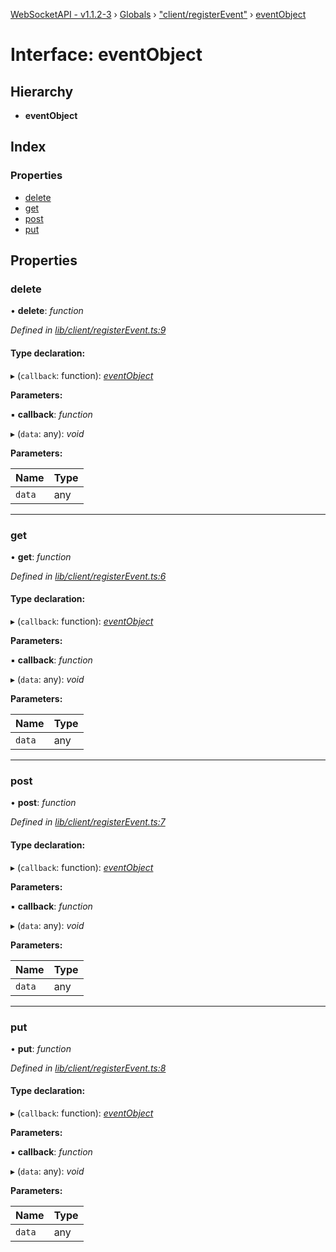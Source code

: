 [WebSocketAPI - v1.1.2-3](../README.md) › [Globals](../globals.md) › ["client/registerEvent"](../modules/_client_registerevent_.md) › [eventObject](_client_registerevent_.eventobject.md)

# Interface: eventObject

## Hierarchy

* **eventObject**

## Index

### Properties

* [delete](_client_registerevent_.eventobject.md#delete)
* [get](_client_registerevent_.eventobject.md#get)
* [post](_client_registerevent_.eventobject.md#post)
* [put](_client_registerevent_.eventobject.md#put)

## Properties

###  delete

• **delete**: *function*

*Defined in [lib/client/registerEvent.ts:9](https://github.com/wallsmetalroofing/WebSocketAPI/blob/dd2bbc9/lib/client/registerEvent.ts#L9)*

#### Type declaration:

▸ (`callback`: function): *[eventObject](_client_registerevent_.eventobject.md)*

**Parameters:**

▪ **callback**: *function*

▸ (`data`: any): *void*

**Parameters:**

Name | Type |
------ | ------ |
`data` | any |

___

###  get

• **get**: *function*

*Defined in [lib/client/registerEvent.ts:6](https://github.com/wallsmetalroofing/WebSocketAPI/blob/dd2bbc9/lib/client/registerEvent.ts#L6)*

#### Type declaration:

▸ (`callback`: function): *[eventObject](_client_registerevent_.eventobject.md)*

**Parameters:**

▪ **callback**: *function*

▸ (`data`: any): *void*

**Parameters:**

Name | Type |
------ | ------ |
`data` | any |

___

###  post

• **post**: *function*

*Defined in [lib/client/registerEvent.ts:7](https://github.com/wallsmetalroofing/WebSocketAPI/blob/dd2bbc9/lib/client/registerEvent.ts#L7)*

#### Type declaration:

▸ (`callback`: function): *[eventObject](_client_registerevent_.eventobject.md)*

**Parameters:**

▪ **callback**: *function*

▸ (`data`: any): *void*

**Parameters:**

Name | Type |
------ | ------ |
`data` | any |

___

###  put

• **put**: *function*

*Defined in [lib/client/registerEvent.ts:8](https://github.com/wallsmetalroofing/WebSocketAPI/blob/dd2bbc9/lib/client/registerEvent.ts#L8)*

#### Type declaration:

▸ (`callback`: function): *[eventObject](_client_registerevent_.eventobject.md)*

**Parameters:**

▪ **callback**: *function*

▸ (`data`: any): *void*

**Parameters:**

Name | Type |
------ | ------ |
`data` | any |
